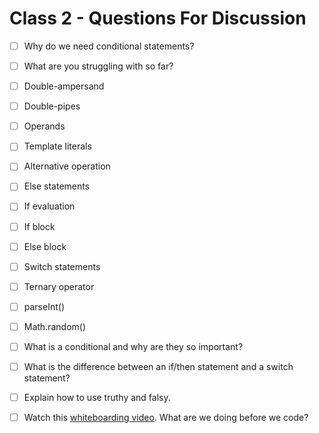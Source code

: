 # Class 2 - Questions For Discussion

- [ ] Why do we need conditional statements?
- [ ] What are you struggling with so far?
- [ ] Double-ampersand
- [ ] Double-pipes
- [ ] Operands
- [ ] Template literals
- [ ] Alternative operation
- [ ] Else statements
- [ ] If evaluation
- [ ] If block
- [ ] Else block
- [ ] Switch statements
- [ ] Ternary operator
- [ ] parseInt()
- [ ] Math.random()

- [ ] What is a conditional and why are they so important?
- [ ] What is the difference between an if/then statement and a switch statement?
- [ ] Explain how to use truthy and falsy.
- [ ] Watch this [whiteboarding video](https://youtu.be/VDs_rSagx3c). What are we doing before we code?